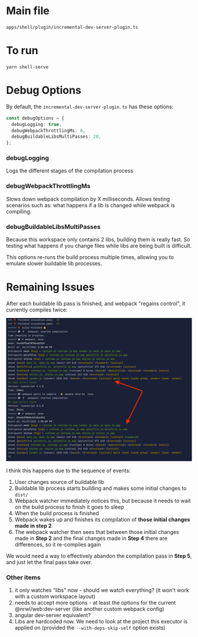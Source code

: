 # Main file

```shell
apps/shell/plugin/incremental-dev-server-plugin.ts
```

# To run

```shell
yarn shell-serve
```

# Debug Options

By default, the `incremental-dev-server-plugin.ts` has these options:

```typescript
const debugOptions = {
  debugLogging: true,
  debugWebpackThrottlingMs: 0,
  debugBuildableLibsMultiPasses: 20,
};
```

### debugLogging

Logs the different stages of the compilation process

### debugWebpackThrottlingMs

Slows down webpack compilation by X milliseconds. Allows testing scenarios such as: what happens if a lib is changed while webpack is compiling.

### debugBuildableLibsMultiPasses

Because this workspace only contains 2 libs, building them is really fast. So testing what happens if you change files while libs are being built is difficult.

This options re-runs the build process multiple times, allowing you to emulate slower buildable lib processes.

# Remaining Issues

After each buildable lib pass is finished, and webpack "regains control", it currently compiles twice:

![Webpack builds twice](./webpack_issue.png)

I think this happens due to the sequence of events:

1. User changes source of buildable lib
2. Buildable lib process starts building and makes some initial changes to `dist/`
3. Webpack watcher immediately notices this, but because it needs to wait on the build process to finish it goes to sleep
4. When the build process is finished 
5. Webpack wakes up and finishes its compilation of **those initial changes made in step 2**
6. The webpack watcher then sees that between those initial changes made in **Step 2** and the final changes made in **Step 4** there are differences,
so it re-compiles again
   
We would need a way to effectively abandon the compilation pass in **Step 5**, and just let the final pass take over.

### Other items

1. it only watches "libs" now - should we watch everything? (it won't work with a custom workspace layout)
2. needs to accept more options - at least the options for the current @nrwl/web:dev-server (like another custom webpack config)
3. angular dev-server equivalent?
4. Libs are hardcoded now. We need to look at the project this executor is applied on (provided the `--with-deps-skip-self` option exists)
